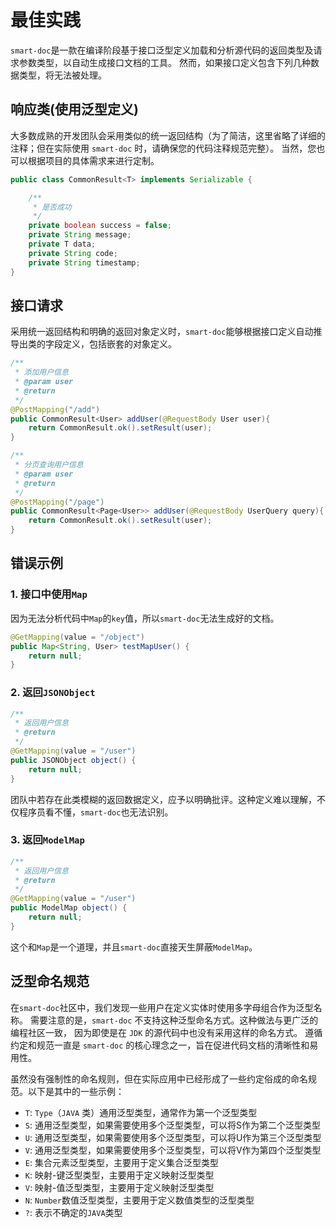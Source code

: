 # 最佳实践

`smart-doc`是一款在编译阶段基于接口泛型定义加载和分析源代码的返回类型及请求参数类型，以自动生成接口文档的工具。
然而，如果接口定义包含下列几种数据类型，将无法被处理。

## 响应类(使用泛型定义)
大多数成熟的开发团队会采用类似的统一返回结构（为了简洁，这里省略了详细的注释；但在实际使用 `smart-doc` 时，请确保您的代码注释规范完整）。
当然，您也可以根据项目的具体需求来进行定制。

```java
public class CommonResult<T> implements Serializable {

    /**
     * 是否成功
     */
    private boolean success = false;
    private String message;
    private T data;
    private String code;
    private String timestamp;
}

```


## 接口请求
采用统一返回结构和明确的返回对象定义时，`smart-doc`能够根据接口定义自动推导出类的字段定义，包括嵌套的对象定义。
```java
/**
 * 添加用户信息
 * @param user
 * @return
 */
@PostMapping("/add")
public CommonResult<User> addUser(@RequestBody User user){
    return CommonResult.ok().setResult(user);
}

/**
 * 分页查询用户信息
 * @param user
 * @return
 */
@PostMapping("/page")
public CommonResult<Page<User>> addUser(@RequestBody UserQuery query){
    return CommonResult.ok().setResult(user);
}
```

## 错误示例
### 1. 接口中使用`Map`
因为无法分析代码中`Map`的`key`值，所以`smart-doc`无法生成好的文档。

```java
@GetMapping(value = "/object")
public Map<String, User> testMapUser() {
    return null;
}
```

### 2. 返回`JSONObject`

```java
/**
 * 返回用户信息
 * @return
 */
@GetMapping(value = "/user")
public JSONObject object() {
    return null;
}
```
团队中若存在此类模糊的返回数据定义，应予以明确批评。这种定义难以理解，不仅程序员看不懂，`smart-doc`也无法识别。

### 3. 返回`ModelMap`
 
```java
/**
 * 返回用户信息
 * @return
 */
@GetMapping(value = "/user")
public ModelMap object() {
    return null;
}

```
这个和`Map`是一个道理，并且`smart-doc`直接天生屏蔽`ModelMap`。

## 泛型命名规范
在`smart-doc`社区中，我们发现一些用户在定义实体时使用多字母组合作为泛型名称。
需要注意的是，`smart-doc` 不支持这种泛型命名方式。这种做法与更广泛的编程社区一致，
因为即使是在 `JDK` 的源代码中也没有采用这样的命名方式。
遵循约定和规范一直是 `smart-doc` 的核心理念之一，旨在促进代码文档的清晰性和易用性。

虽然没有强制性的命名规则，但在实际应用中已经形成了一些约定俗成的命名规范。以下是其中的一些示例：
- `T`: `Type`（`JAVA` 类）通用泛型类型，通常作为第一个泛型类型
- `S`: 通用泛型类型，如果需要使用多个泛型类型，可以将S作为第二个泛型类型
- `U`: 通用泛型类型，如果需要使用多个泛型类型，可以将U作为第三个泛型类型
- `V`: 通用泛型类型，如果需要使用多个泛型类型，可以将V作为第四个泛型类型
- `E`: 集合元素泛型类型，主要用于定义集合泛型类型
- `K`: 映射-键泛型类型，主要用于定义映射泛型类型
- `V`: 映射-值泛型类型，主要用于定义映射泛型类型
- `N`: `Number`数值泛型类型，主要用于定义数值类型的泛型类型
- `?`: 表示不确定的`JAVA`类型

